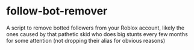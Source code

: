 # follow-bot-remover
A script to remove botted followers from your Roblox account, likely the ones caused by that pathetic skid who does big stunts every few months for some attention (not dropping their alias for obvious reasons)
